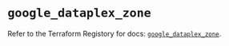 # `google_dataplex_zone`

Refer to the Terraform Registory for docs: [`google_dataplex_zone`](https://www.terraform.io/docs/providers/google-beta/r/google_dataplex_zone).
